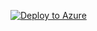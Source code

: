 [![Deploy to Azure](https://azuredeploy.net/deploybutton.svg)](https://deploy.azure.com/?repository=https://github.com/itzikbekel/cyberark/blob/master/cyberark-network-template.json)

